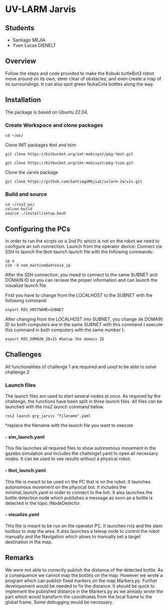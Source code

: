 # UV-LARM Jarvis

## Students

- Santiago MEJIA
- Yven Lucas DIENELT

## Overview
Follow the steps and code provided to make the Kobuki turtleBot3 robot move around on its own, steer clear of obstacles, and even create a map of its surroundings. It can also spot green NukaCola bottles along the way.

## Installation

The package is based on Ubuntu 22.04.

### Create Workspace and clone packages
```
cd ~/ws/
```
Clone IMT packages tbot and tsim
```
git clone https://bitbucket.org/imt-mobisyst/pkg-tbot.git
```
```
git clone https://bitbucket.org/imt-mobisyst/pkg-tsim.git
```
Clone the Jarvis package
```
git clone https://github.com/SantiagoMejiaC/uvlarm-Jarvis.git
```
### Build and source
```
cd ~/ros2_ws/
colcon build
source ./install/setup.bash
```
## Configuring the PCs
In order to run the scrpts on a 2nd Pc which is not on the robot we need to configure an ssh connection.
Launch from the operator device:
Connect via SSH to launch the tbot-launch launch file with the following commands:
```
ip a
ssh -X nom_machine@adresse_ip
```
After the SSH connection, you meed to connect to the same SUBNET and DOMAIN ID so you can recieve the proper information and can launch the visualize launch file.

First you have to change from the LOCALHOST to the SUBNET with the following command:
```
export ROS_HOSTNAME=SUBNET 
```
After changing from the LOCALHOST into SUBNET, you change de DOMAIN ID so both computers are in the same SUBNET with this command ( execute this command in both computers with the same number ): 

```
export ROS_DOMAIN_ID=31 #Setup the domain ID
```

## Challenges
All functionalities of challenge 1 are required and used to be able to solve challenge 2

### Launch files
The launch files are used to start several nodes at once. As required by the challenge, the functions have been split in three launch files. All files can be launched with the ros2 launch command below.
```
ros2 launch grp_jarvis "filename".yaml 
```
*replace the filename with the launch file you want to execute
#### - sim_launch.yaml
This file launches all required files to show autonomous movement in the gazebo simulation and includes the challenge1.yaml to open all necessary nodes. It can be used to see results without a physical robot.
#### - tbot_launch.yaml
This file is meant to be used on the PC that is on the robot. It launches autonomous movement on the physical bot. It includes the minimal_launch.yaml in order to connect to the bot.
It also launches the bottle detection node which publishes a message as soon as a bottle is detected in the topic /NodeDetector.
#### - visualize.yaml 
This file is meant to be run on the operator PC. It launches rviz and the slam toolbox to map the area. It also launches a teleop node to control the robot manually and the Navigation which alows to manually set a target destination in the map.
## Remarks
We were not able to correctly publish the distance of the detected bottle. As a consequence we cannot map the bottles on the map. However we wrote a program which can publish fixed markers on the map Markers.py.
Further developement would be needed to fix the distance. It should be quick to implement the published distance in the Markers.py as we already wrote the part which would transform the coordinates from the local frame to the global frame. Some debugging would be necessary.








